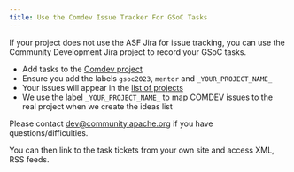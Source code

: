 ```yaml
---
title: Use the Comdev Issue Tracker For GSoC Tasks
---
```


If your project does not use the ASF Jira for issue tracking, you can use
the Community Development Jira project to record your GSoC tasks. 

* Add tasks to the [Comdev project](https://issues.apache.org/jira/browse/COMDEV)
* Ensure you add the labels `gsoc2023`, `mentor` and `_YOUR_PROJECT_NAME_`
* Your issues will appear in the [list of projects](https://s.apache.org/gsoc2023ideas)
* We use the label `_YOUR_PROJECT_NAME_` to map COMDEV issues to the real project when we create the ideas list

Please contact dev@community.apache.org if you have questions/difficulties.

You can then link to the task tickets from your own site and access XML, RSS feeds.
